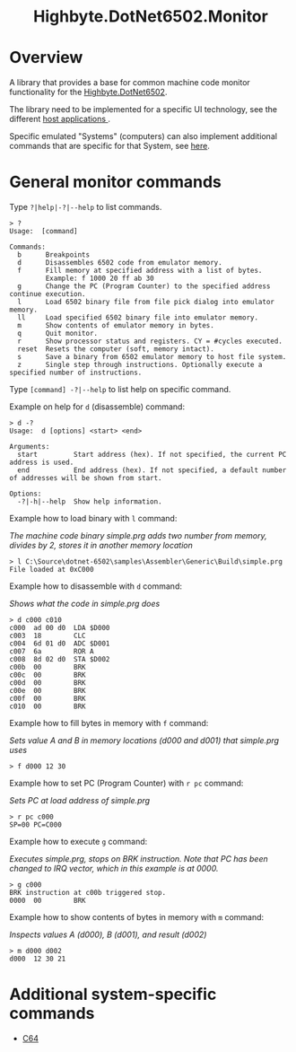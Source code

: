 <h1 align="center">Highbyte.DotNet6502.Monitor</h1>

# Overview
A library that provides a base for common machine code monitor functionality for the [Highbyte.DotNet6502](CPU_LIBRARY.md).

The library need to be implemented for a specific UI technology, see the different [host applications ](APPS.md).

Specific emulated "Systems" (computers) can also implement additional commands that are specific for that System, see [here](#system-specific-commands).

# General monitor commands
Type ```?|help|-?|--help``` to list commands.
```
> ?
Usage:  [command]

Commands:
  b      Breakpoints
  d      Disassembles 6502 code from emulator memory.
  f      Fill memory at specified address with a list of bytes.
         Example: f 1000 20 ff ab 30
  g      Change the PC (Program Counter) to the specified address continue execution.
  l      Load 6502 binary file from file pick dialog into emulator memory.
  ll     Load specified 6502 binary file into emulator memory.
  m      Show contents of emulator memory in bytes.
  q      Quit monitor.
  r      Show processor status and registers. CY = #cycles executed.
  reset  Resets the computer (soft, memory intact).
  s      Save a binary from 6502 emulator memory to host file system.
  z      Single step through instructions. Optionally execute a specified number of instructions.
```

Type ```[command] -?|--help``` to list help on specific command.

Example on help for ```d``` (disassemble) command:
```
> d -?
Usage:  d [options] <start> <end>

Arguments:
  start         Start address (hex). If not specified, the current PC address is used.
  end           End address (hex). If not specified, a default number of addresses will be shown from start.

Options:
  -?|-h|--help  Show help information.
```

Example how to load binary with ```l``` command:

_The machine code binary simple.prg adds two number from memory, divides by 2, stores it in another memory location_
```
> l C:\Source\dotnet-6502\samples\Assembler\Generic\Build\simple.prg
File loaded at 0xC000
```

Example how to disassemble with ```d``` command:

_Shows what the code in simple.prg does_
```
> d c000 c010
c000  ad 00 d0  LDA $D000
c003  18        CLC
c004  6d 01 d0  ADC $D001
c007  6a        ROR A
c008  8d 02 d0  STA $D002
c00b  00        BRK
c00c  00        BRK
c00d  00        BRK
c00e  00        BRK
c00f  00        BRK
c010  00        BRK
```

Example how to fill bytes in memory with ```f``` command:

_Sets value A and B in memory locations (d000 and d001) that simple.prg uses_
```
> f d000 12 30
```

Example how to set PC (Program Counter) with ```r pc``` command:

_Sets PC at load address of simple.prg_
```
> r pc c000
SP=00 PC=C000
```

Example how to execute  ```g``` command:

_Executes simple.prg, stops on BRK instruction. Note that PC has been changed to IRQ vector, which in this example is at 0000._
```
> g c000
BRK instruction at c00b triggered stop.
0000  00        BRK
```

Example how to show contents of bytes in memory with ```m``` command:

_Inspects values A (d000), B (d001), and result (d002)_
```
> m d000 d002
d000  12 30 21
```

# Additional system-specific commands
- [C64](SYSTEMS_C64.md#monitor-commands)
